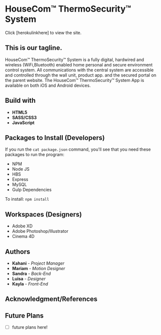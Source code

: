 # HouseCom™ ThermoSecurity™ System

Click [herokulinkhere] to view the site.

## This is our tagline.


HouseCom™ ThermoSecurity™ System is a fully digital, hardwired and wireless (WiFi,Bluetooth) enabled home personal and secure environment control system. All communications with the central system are accessible and controlled through the wall unit, product app. and the secured portal on the parent website. The HouseCom™ ThermoSecurity™ System App is available on both iOS and Android devices.


## Build with
* **HTML5**
* **SASS/CSS3**
* **JavaScript**


## Packages to Install (Developers)

If you run the `cat package.json` command, you'll see that you need these packages to run the program:

* NPM
* Node JS
* HBS
* Express
* MySQL
* Gulp Dependencies

To install: `npm install`

## Workspaces (Designers)
* Adobe XD
* Adobe Photoshop/Illustrator
* Cinema 4D

## Authors

* **Kahani** - *Project Manager* 
* **Mariam** - *Motion Designer* 
* **Sandra** - *Back-End* 
* **Luisa** - *Designer*
* **Kayla** - *Front-End* 

## Acknowledgment/References


## Future Plans
- [ ] future plans here!

